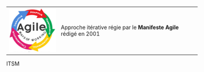 <table>
	<tr>
		<td><img src="../images/agile.png" width="150"/></td>
		<td>Approche itérative régie par le <b>Manifeste Agile</b> rédigé en 2001</td>
	</tr>
</table>
ITSM